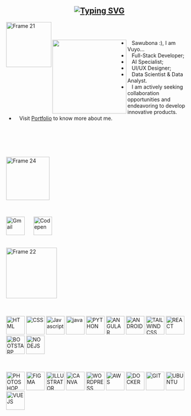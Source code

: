 <h2 align="center">
<a href="https://git.io/typing-svg"><img src="https://readme-typing-svg.demolab.com?font=Fira+Code&pause=1000&color=052371&random=false&width=435&lines=%22Designing%2C+Defining%2C+and+Delivering%22" alt="Typing SVG" /></a>
</h2>

<a href="https://vuyourcyber01.github.io/" align="left"><img align="left" width="122" alt="Frame 21" src="https://i.postimg.cc/3ws1F4Qk/about14.png"></a>
<br><br>
<p align="left"><img align="left" src="https://i.postimg.cc/R0LqtJCG/Portfolio.png" width="200px"></p>
<ul align="right">
  <li align="left">&nbsp;&nbsp;&nbsp;Sawubona  :), I am Vuyo...</li>
  <li align="left">&nbsp;&nbsp;&nbsp;Full-Stack Developer;</li>
  <li align="left">&nbsp;&nbsp;&nbsp;AI Specialist;</li>
  <li align="left">&nbsp;&nbsp;&nbsp;UI/UX Designer;</li>
  <li align="left">&nbsp;&nbsp;&nbsp;Data Scientist & Data Analyst.</li>
  <li align="left">&nbsp;&nbsp;&nbsp;I am actively seeking collaboration opportunities and endeavoring to develop innovative products.</li>
  <li align="left">&nbsp;&nbsp;&nbsp;Visit  <a href="https://vuyokazimkane.vercel.app/" target="_blank">Portfolio</a> to know more about me.</li>
</ul>
<br><br><br><br>

<p align="left"><img width="117" alt="Frame 24" src="https://i.postimg.cc/8C9KXXMP/about13.png"></p>
<br>





<p align="left">
  <a href="mailto:whittanymcne1@gmail.com" target="_blank"><img src="https://i.postimg.cc/vZ9dvnpn/email_2669570.png" alt="Gmail" height="50" title="Gmail"></a>
  &nbsp;&nbsp;&nbsp;&nbsp;
 <a href="https://codepen.io/VuyourCyber01/collections/public" target="_blank"><img src="https://i.postimg.cc/nLvwXYNd/codepen.png" alt="Codepen" height="50" title="Codepen"></a>
</p>
<br>

<img width="137" alt="Frame 22" src="https://i.postimg.cc/J7DmhSPK/about12.png">
<br><br><br>

<p align="left">
<img src="https://i.postimg.cc/Z5JLftQL/html.png" alt="HTML" height="50" title="HTML">
<img src="https://i.postimg.cc/d0K5cZDG/css.png" alt="CSS" height="50" title="CSS">
<img src="https://i.postimg.cc/0NB1CCV9/js.png" alt="Javascript" height="50" title="JAVASCRIPT">
<img src="https://i.postimg.cc/d371B12x/java.png" alt="java" height="50" title="JAVA">
<img src="https://i.postimg.cc/rsdHwXT4/python.png" alt="PYTHON" height="50" title="PYTHON">
<img src="https://i.postimg.cc/gJWnGmPw/angular.png" alt="ANGULAR" height="50" title="ANGULAR">
<img src="https://i.postimg.cc/h47cpHF6/android.png" alt="ANDROID" height="50" title="ANDROID">
<img src="https://i.postimg.cc/3JmrJznm/tailwindcss.png" alt="TAILWINDCSS" height="50" title="TAILWINDCSS">
<img src=https://i.postimg.cc/P5Fd6hxG/react.png" alt="REACT" height="50" title="REACT">
<img src="https://i.postimg.cc/VvYyfH6B/bootsrap.png" alt="BOOTSTARP" height="50" title="BOOTSTRAP">
<img src="https://i.postimg.cc/Wbw3wQgj/node-js.png" alt="NODEJS" height="50" title="NODEJS">
</p>
<br>

<p align="left">
<img src="https://i.postimg.cc/NFL32265/ps.png" alt="PHOTOSHOP" height="50" title="PHOTOSHOP">
<img src="https://i.postimg.cc/VLk64KRC/figma.png" alt="FIGMA" height="50" title="FIGMA">
<img src="https://i.postimg.cc/85XQtmw1/illustrator.png" alt="ILLUSTRATOR" height="50" title="ILLUSTRATOR">
<img src="https://i.postimg.cc/02JZB0ZV/canva1.png" alt="CANVA" height="50" title="CANVA">
<img src="https://i.postimg.cc/pry96kHk/wordpress.png" alt="WORDPRESS" height="50" title="WORDPRESS">
<img src="https://i.postimg.cc/3Nb80HzF/aws.png" alt="AWS" height="50" title="AWS">
<img src="https://i.postimg.cc/zB8X97nK/docker.png" alt="DOCKER" height="50" title="DOCKER">
<img src="https://i.postimg.cc/02TvTZvj/git-alt.png" alt="GIT" height="50" title="GIT">
<img src="https://i.postimg.cc/sxfPDpRZ/ubuntu.png" alt="UBUNTU" height="50" title="UBUNTU">
<img src="https://i.postimg.cc/g0v3VMzZ/vuejs.png" alt="VUEJS" height="50" title="VUEJS">
</p>
<br>
